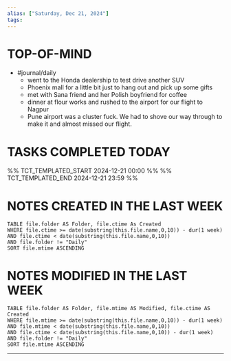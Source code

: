 ```yaml
---
alias: ["Saturday, Dec 21, 2024"]
tags: 
---
```

# TOP-OF-MIND
- #journal/daily 
	-  went to the Honda dealership to test drive another SUV
	- Phoenix mall for a little bit just to hang out and pick up some gifts
	- met with Sana friend and her Polish boyfriend for coffee
	- dinner at flour works and rushed to the airport for our flight to Nagpur
	- Pune airport was a cluster fuck. We had to shove our way through to make it and almost missed our flight.


# TASKS COMPLETED TODAY
%% TCT_TEMPLATED_START 2024-12-21 00:00 %%
%% TCT_TEMPLATED_END 2024-12-21 23:59 %%


# NOTES CREATED IN THE LAST WEEK
``` dataview
TABLE file.folder AS Folder, file.ctime As Created
WHERE file.ctime >= date(substring(this.file.name,0,10)) - dur(1 week) 
AND file.ctime < date(substring(this.file.name,0,10)) 
AND file.folder != "Daily"
SORT file.mtime ASCENDING
```

# NOTES MODIFIED IN THE LAST WEEK
``` dataview
TABLE file.folder AS Folder, file.mtime AS Modified, file.ctime AS Created
WHERE file.mtime >= date(substring(this.file.name,0,10)) - dur(1 week)
AND file.mtime < date(substring(this.file.name,0,10))
AND file.ctime < date(substring(this.file.name,0,10)) - dur(1 week)
AND file.folder != "Daily"
SORT file.mtime ASCENDING
```
---
